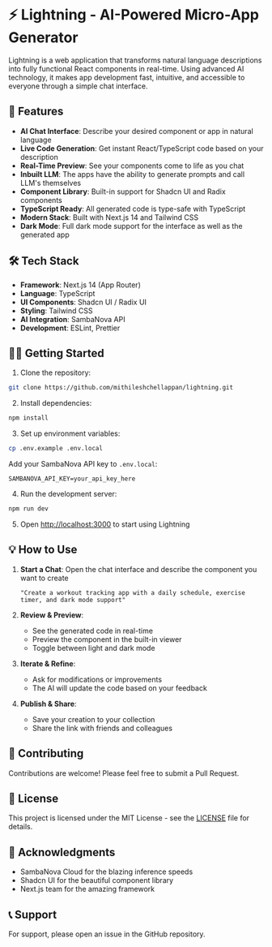 # ⚡ Lightning - AI-Powered Micro-App Generator

Lightning is a web application that transforms natural language descriptions into fully functional React components in real-time. Using advanced AI technology, it makes app development fast, intuitive, and accessible to everyone through a simple chat interface.

## 🚀 Features

- **AI Chat Interface**: Describe your desired component or app in natural language
- **Live Code Generation**: Get instant React/TypeScript code based on your description
- **Real-Time Preview**: See your components come to life as you chat
- **Inbuilt LLM**: The apps have the ability to generate prompts and call LLM's themselves
- **Component Library**: Built-in support for Shadcn UI and Radix components
- **TypeScript Ready**: All generated code is type-safe with TypeScript
- **Modern Stack**: Built with Next.js 14 and Tailwind CSS
- **Dark Mode**: Full dark mode support for the interface as well as the generated app
## 🛠 Tech Stack

- **Framework**: Next.js 14 (App Router)
- **Language**: TypeScript
- **UI Components**: Shadcn UI / Radix UI
- **Styling**: Tailwind CSS
- **AI Integration**: SambaNova API
- **Development**: ESLint, Prettier

## 🏃‍♂️ Getting Started

1. Clone the repository:
```bash
git clone https://github.com/mithileshchellappan/lightning.git
```

2. Install dependencies:
```bash
npm install
```

3. Set up environment variables:
```bash
cp .env.example .env.local
```
Add your SambaNova API key to `.env.local`:
```
SAMBANOVA_API_KEY=your_api_key_here
```

4. Run the development server:
```bash
npm run dev
```

5. Open [http://localhost:3000](http://localhost:3000) to start using Lightning

## 💡 How to Use

1. **Start a Chat**: Open the chat interface and describe the component you want to create
   ```
   "Create a workout tracking app with a daily schedule, exercise timer, and dark mode support"
   ```

2. **Review & Preview**: 
   - See the generated code in real-time
   - Preview the component in the built-in viewer
   - Toggle between light and dark mode

3. **Iterate & Refine**:
   - Ask for modifications or improvements
   - The AI will update the code based on your feedback

4. **Publish & Share**:
   - Save your creation to your collection
   - Share the link with friends and colleagues

## 🤝 Contributing

Contributions are welcome! Please feel free to submit a Pull Request.

## 📄 License

This project is licensed under the MIT License - see the [LICENSE](LICENSE) file for details.

## 🙏 Acknowledgments

- SambaNova Cloud for the blazing inference speeds
- Shadcn UI for the beautiful component library
- Next.js team for the amazing framework

## 📞 Support

For support, please open an issue in the GitHub repository.
